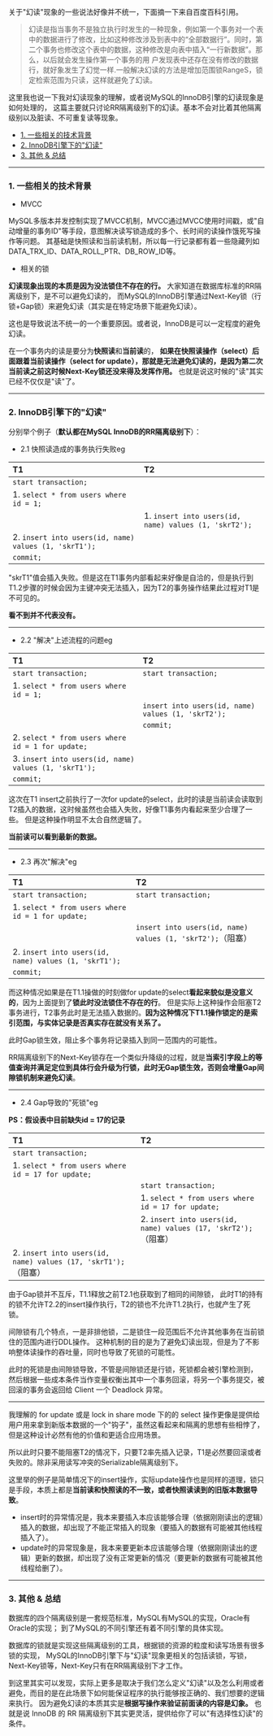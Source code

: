 
关于"幻读"现象的一些说法好像并不统一，下面摘一下来自百度百科引用。

> 幻读是指当事务不是独立执行时发生的一种现象，例如第一个事务对一个表中的数据进行了修改，比如这种修改涉及到表中的“全部数据行”。同时，第二个事务也修改这个表中的数据，这种修改是向表中插入“一行新数据”。那么，以后就会发生操作第一个事务的用
    户发现表中还存在没有修改的数据行，就好象发生了幻觉一样.一般解决幻读的方法是增加范围锁RangeS，锁定检索范围为只读，这样就避免了幻读。


这里我也说一下我对幻读现象的理解，或者说MySQL的InnoDB引擎的幻读现象是如何处理的，
这篇主要就只讨论RR隔离级别下的幻读。基本不会对比着其他隔离级别以及脏读、不可重复读等现象。

- [1. 一些相关的技术背景](https://github.com/BBLLMYD/blog/blob/master/blogs/%E6%B5%85%E6%9E%90InnoDB%E4%B8%8B%E7%9A%84%E5%B9%BB%E8%AF%BB.md#1-%E4%B8%80%E4%BA%9B%E7%9B%B8%E5%85%B3%E7%9A%84%E6%8A%80%E6%9C%AF%E8%83%8C%E6%99%AF)
- [2. InnoDB引擎下的"幻读"](https://github.com/BBLLMYD/blog/blob/master/blogs/%E6%B5%85%E6%9E%90InnoDB%E4%B8%8B%E7%9A%84%E5%B9%BB%E8%AF%BB.md#2-innodb%E5%BC%95%E6%93%8E%E4%B8%8B%E7%9A%84%E5%B9%BB%E8%AF%BB)
- [3. 其他 & 总结](https://github.com/BBLLMYD/blog/blob/master/blogs/%E6%B5%85%E6%9E%90InnoDB%E4%B8%8B%E7%9A%84%E5%B9%BB%E8%AF%BB.md#3-%E5%85%B6%E4%BB%96--%E6%80%BB%E7%BB%93)

---

### 1. 一些相关的技术背景

- MVCC

MySQL多版本并发控制实现了MVCC机制，MVCC通过MVCC使用时间戳，或"自动增量的事务ID"等手段，意图解决读写锁造成的多个、长时间的读操作饿死写操作等问题。
其基础是快照读和当前读机制，所以每一行记录都有着一些隐藏列如DATA_TRX_ID、DATA_ROLL_PTR、DB_ROW_ID等。

- 相关的锁

**幻读现象出现的本质是因为没法锁住不存在的行。** 
大家知道在数据库标准的RR隔离级别下，是不可以避免幻读的，
而MySQL的InnoDB引擎通过Next-Key锁（行锁+Gap锁）来避免幻读（其实是在特定场景下能避免幻读）。

这也是导致说法不统一的一个重要原因。或者说，InnoDB是可以一定程度的避免幻读。

在一个事务内的读是要分为**快照读**和**当前读**的，
**如果在快照读操作（select）后面跟着当前读操作（select for update），那就是无法避免幻读的，是因为第二次当前读之前这时候Next-Key锁还没来得及发挥作用。**
也就是说这时候的"读"其实已经不仅仅是"读"了。

---

### 2. InnoDB引擎下的"幻读"

分别举个例子（**默认都在MySQL InnoDB的RR隔离级别下**）：

- 2.1 快照读造成的事务执行失败eg

|     T1     |     T2    |
|      :-        |     :-      |
|      `start transaction;`        |          |
|      1. `select * from users where id = 1;`        |           |
|             |     1. `insert into users(id, name) values (1, 'skrT2');`      |
|      2. `insert into users(id, name) values (1, 'skrT1');`     |           |
|      `commit;`     |           |

"skrT1"值会插入失败。但是这在T1事务内部看起来好像是自洽的，但是执行到T1.2步骤的时候会因为主键冲突无法插入，因为T2的事务操作结果此过程对T1是不可见的。

**看不到并不代表没有。**

--- 

- 2.2 "解决"上述流程的问题eg

|     T1     |     T2    |
|      :-        |     :-      |
|      `start transaction;`        |     `start transaction;`      |
|      1. `select * from users where id = 1;`        |           |
|             |     `insert into users(id, name) values (1, 'skrT2');`      |
|             |     `commit;`      |
|      2. `select * from users where id = 1 for update;`     |           |
|      3. `insert into users(id, name) values (1, 'skrT1');`     |           |
|      `commit;`     |           |

这次在T1 insert之前执行了一次for update的select，此时的读是当前读会读取到T2插入的数据，这时候虽然也会插入失败，好像T1事务内看起来至少合理了一些。
但是这种操作明显不太合自然逻辑了。

**当前读可以看到最新的数据。**

--- 

- 2.3 再次"解决"eg


|     T1     |     T2    |
|      :-        |     :-      |
|      `start transaction;`        |     `start transaction;`      |
|      1. `select * from users where id = 1 for update;`        |           |
|             |     `insert into users(id, name) values (1, 'skrT2');`（阻塞）      |
|      2. `insert into users(id, name) values (1, 'skrT1');`     |           |
|      `commit;`     |           |


而这种情况如果是在T1.1操做的时刻做for update的select**看起来貌似是没意义的**，因为上面提到了**锁此时没法锁住不存在的行**。
但是实际上这种操作会阻塞T2事务进行，T2事务此时是无法插入数据的。**因为这种情况下T1.1操作锁定的是索引范围，与实体记录是否真实存在就没有关系了。**

此时Gap锁生效，阻止多个事务将记录插入到同一范围内的可能性。

RR隔离级别下的Next-Key锁存在一个类似升降级的过程，就是**当索引字段上的等值查询并满足定位到具体行会升级为行锁，此时无Gap锁生效，否则会增量Gap间隙锁机制来避免幻读**。

---

- 2.4 Gap导致的"死锁"eg

**PS：假设表中目前缺失id = 17的记录**

|     T1     |     T2    |
|      :-        |     :-      |
|      `start transaction;`        |          |
|      1. `select * from users where id = 17 for update;`        |           |
|             |     `start transaction;`      |
|             |      1. `select * from users where id = 17 for update;`         |
|      | 2. `insert into users(id, name) values (17, 'skrT2');`（阻塞）     |           |
|        2. `insert into users(id, name) values (17, 'skrT1');`（阻塞）      |

由于Gap锁并不互斥，T1.1释放之前T2.1也获取到了相同的间隙锁，
此时T1的持有的锁不允许T2.2的insert操作执行，T2的锁也不允许T1.2执行，也就产生了死锁。

间隙锁有几个特点，一是非排他锁，二是锁住一段范围后不允许其他事务在当前锁住的范围内进行DDL操作。
这种机制的目的是为了避免幻读出现，但是为了不影响整体读操作的吞吐量，同时也导致了死锁的可能性。

此时的死锁是由间隙锁导致，不管是间隙锁还是行锁，死锁都会被引擎检测到，
然后根据一些成本条件当作变量权衡出其中一个事务回滚，将另一个事务提交，被回滚的事务会返回给 Client 一个 Deadlock 异常。

---

我理解的 for update 或是 lock in share mode 下的的 select 操作更像是提供给用户用来拿到新版本数据的一个"钩子"，虽然这看起来和隔离的思想有些相悖了，但是这种设计必然有他的价值和更适合应用场景。

所以此时只要不能阻塞T2的情况下，只要T2率先插入记录，T1是必然要回滚或者失败的。除非采用读写冲突的Serializable隔离级别下。

这里举的例子是简单情况下的insert操作，实际update操作也是同样的道理，锁只是手段，本质上都是**当前读和快照读的不一致，或者快照读读到的旧版本数据导致**。

- insert时的异常情况是，我本来要插入本应该能够合理（依据刚刚读出的逻辑）插入的数据，却出现了不能正常插入的现象（要插入的数据有可能被其他线程插入了）。<br>
- update时的异常现象是，我本来要更新本应该能够合理（依据刚刚读出的逻辑）更新的数据，却出现了没有正常更新的情况（要更新的数据有可能被其他线程给删了）。

---

### 3. 其他 & 总结

数据库的四个隔离级别是一套规范标准，MySQL有MySQL的实现，Oracle有Oracle的实现；
到了MySQL的不同引擎还有着不同引擎的具体实现。

数据库的锁就是实现这些隔离级别的工具，根据锁的资源的粒度和读写场景有很多锁的实现，
MySQL的InnoDB引擎下与"幻读"现象更相关的包括读锁，写锁，Next-Key锁等，Next-Key只有在RR隔离级别下才工作。

到这里其实可以发现，实际上更多是取决于我们怎么定义"幻读"以及怎么利用或者避免，而目的是在此场景下如何能保证程序的执行能够按正确的、我们想要的逻辑来执行。
因为避免幻读的本质其实是**根据写操作来验证前面读的内容是幻象。** 也就是说 InnoDB 的 RR 隔离级别下其实更灵活，提供给你了可以"有选择性幻读"的条件。








